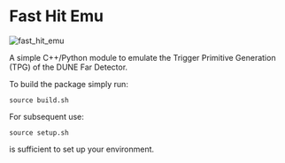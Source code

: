 # Fast Hit Emu

![fast_hit_emu](https://user-images.githubusercontent.com/73996651/222403138-17c9f7f5-2eff-4e94-b518-67154c494101.png)

A simple C++/Python module to emulate the Trigger Primitive Generation (TPG) of the DUNE Far Detector.

To build the package simply run:
```
source build.sh
```

For subsequent use:
```
source setup.sh
```
is sufficient to set up your environment.